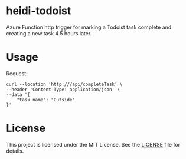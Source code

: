 # heidi-todoist

Azure Function http trigger for marking a Todoist task complete and creating a new task 4.5 hours later.

# Usage

Request:
```shell
curl --location 'http:///api/completeTask' \
--header 'Content-Type: application/json' \
--data '{
    "task_name": "Outside"
}' 
```

# License

This project is licensed under the MIT License. See the [LICENSE](LICENSE) file for details.